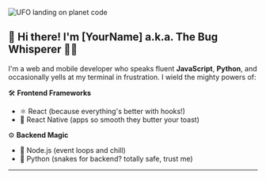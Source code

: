 ![UFO landing on planet code](https://media.giphy.com/media/13HgwGsXF0aiGY/giphy.gif)

## 👋 Hi there! I'm [YourName] a.k.a. The Bug Whisperer 🐛🔮

I'm a web and mobile developer who speaks fluent **JavaScript**, **Python**, and occasionally yells at my terminal in frustration. I wield the mighty powers of:

🛠️ **Frontend Frameworks**  
- ⚛️ React (because everything's better with hooks!)  
- 📱 React Native (apps so smooth they butter your toast)

⚙️ **Backend Magic**  
- 🔗 Node.js (event loops and chill)  
- 🐍 Python (snakes for backend? totally safe, trust me)

---

<!--
**irungundigirigi/irungundigirigi** is a ✨ _special_ ✨ repository because its `README.md` (this file) appears on your GitHub profile.

Here are some ideas to get you started:

- 🔭 I’m currently working on ...
- 🌱 I’m currently learning ...
- 👯 I’m looking to collaborate on ...
- 🤔 I’m looking for help with ...
- 💬 Ask me about ...
- 📫 How to reach me: ...
- 😄 Pronouns: ...
- ⚡ Fun fact: ...
-->
